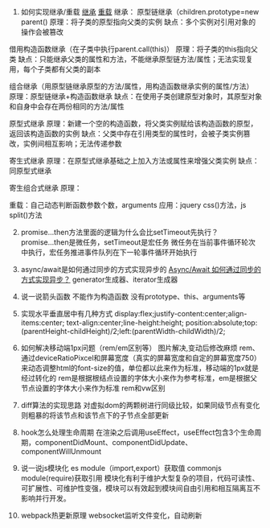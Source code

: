 1. 如何实现继承/重载
[继承](https://juejin.cn/post/6844903696111763470)
[重载](https://juejin.cn/post/6844903636154187790)
继承：
原型链继承（children.prototype=new parent()
原理：将子类的原型指向父类的实例
缺点：多个实例对引用对象的操作会被篡改

借用构造函数继承（在子类中执行parent.call(this)）
原理：将子类的this指向父类
缺点：只能继承父类的属性和方法，不能继承原型链方法/属性；无法实现复用，每个子类都有父类的副本

组合继承（用原型链继承原型的方法/属性，用构造函数继承实例的属性/方法）
原理：原型链继承+构造函数继承
缺点：在使用子类创建原型对象时，其原型对象和自身中会存在两份相同的方法/属性

原型式继承
原理：新建一个空的构造函数，将父类实例赋给该构造函数的原型，返回该构造函数的实例
缺点：父类中存在引用类型的属性时，会被子类实例篡改，实例间相互影响；无法传递参数

寄生式继承
原理：在原型式继承基础之上加入方法或属性来增强父类实例
缺点：同原型式继承

寄生组合式继承
原理：

重载：自己动态判断函数参数个数，arguments
应用：jquery css()方法，js split()方法

2. promise...then方法里面的逻辑为什么会比setTimeout先执行？
promise...then是微任务，setTimeout是宏任务
微任务在当前事件循环轮次中执行，宏任务推进事件队列在下一轮事件循环开始执行
3. async/await是如何通过同步的方式实现异步的
[Async/Await 如何通过同步的方式实现异步？](https://cloud.tencent.com/developer/article/1804118)
generator生成器、iterator生成器
4. 说一说箭头函数
不能作为构造函数
没有prototype、this、arguments等
5. 实现水平垂直居中有几种方式
display:flex;justify-content:center;align-items:center;
text-align:center;line-height:height;
position:absolute;top:(parentHeight-childHeight)/2;left:(parentWidth-childWidth)/2;
6. 如何解决移动端1px问题（rem/em区别等）
图片解决,变动后修改麻烦
rem、通过deviceRatioPixcel和屏幕宽度（真实的屏幕宽度和自定的屏幕宽度750）来动态调整html的font-size的值，单位都以此来作为标准，移动端的1px就是经过转化的
rem是根据根结点设置的字体大小来作为参考标准，em是根据父节点设置的字体大小来作为标准
rem和vw区别
7. diff算法的实现思路
对虚拟dom的两颗树进行同级比较，如果同级节点有变化则粗暴的将该节点和该节点下的子节点全部更新
8. hook怎么处理生命周期
在渲染之后调用useEffect，useEffect包含3个生命周期，componentDidMount、componentDidUpdate、componentWillUnmount
9. 说一说js模块化
es module（import,export）获取值
commonjs module(require)获取引用
模块化有利于维护大型复杂的项目，代码可读性、可扩展性、可维护性变强，模块可以有效起到模块间自由引用和相互隔离互不影响并行开发。

10. webpack热更新原理
websocket监听文件变化，自动刷新